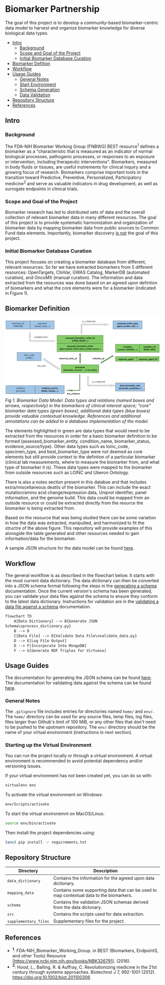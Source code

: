# Biomarker Partnership  

The goal of this project is to develop a community-based biomarker-centric data model to harvest and organize biomarker knowledge for diverse biological data types. 

- [Intro](#intro)
    - [Background](#background)
    - [Scope and Goal of the Project](#scope-and-goal-of-the-project)
    - [Initial Biomarker Database Curation](#initial-biomarker-database-curation)
- [Biomarker Defition](#biomarker-definition)
- [Workflow](#workflow)
- [Usage Guides](#usage-guides)
    - [General Notes](#general-notes)
    - [Start Environment](#starting-up-the-virtual-environment)
    - [Schema Generation](/data_dictionary/README.md)
    - [Data Validation](/schema/README.md)
- [Repository Structure](#repository-structure)
- [References](#references)

## Intro
### Background 
The FDA-NIH Biomarker Working Group (FNBWG) BEST resource<sup>1</sup> defines a biomarker as a "characteristic that is measured as an indicator of normal biological processes, pathogenic processes, or responses to an exposure or intervention, including therapeutic interventions". Biomarkers, measured in body fluids or tissues, are useful instrements for clinical inquiry and a growing focus of research. Biomarkers comprise important tools in the transition toward Predictive, Preventive, Personalized, Participatory medicine<sup>2</sup> and serve as valuable indicators in drug development, as well as surrogate endpoints in clinical trials.

### Scope and Goal of the Project
Biomarker research has led to distributed sets of data and the overall collection of relevant biomarker data in many different resources. The goal of this project is to provide systematic harmonization and organization of biomarker data by mapping biomarker data from public sources to Common Fund data elements. Importantly, biomarker discovery <ins>is not</ins> the goal of this project. 

### Initial Biomarker Database Curation
This project focuses on creating a biomarker database from different, relevant resources. So far we have extracted biomarkers from 5 different resources: OpenTargets, ClinVar, GWAS Catalog, MarkerDB (automated curation), and OncoMX (manual curation). The information and data extracted from the resources was done based on an agreed upon defintion of biomarkers and what the core elements were for a biomarker (indicated in Figure 1).

## Biomarker Definition

![DataModel](/supplementary_files/imgs/model.png)  
*Fig 1. Biomarker Data Model. Data types and relations (named boxes and arrows, respectively) in the biomarkers of clinical interest space; “core” biomarker data types (green boxes), additional data types (blue boxes) provide valuable contextual knowledge. References and additional annotations can be added to a database implementation of the model.*

The elements highlighted in green are data types that would need to be extracted from the resources in order for a basic biomarker definition to be formed (assessed_biomarker_entity, condition_name, biomarker_status, evidence_source/type). Other data types such as loinc_code, specimen_type, and best_biomarker_type were not deemed as core elements but still provide context to the defintion of a particular biomarker (clinical lab measurements, where to measure the biomarker from, and what type of biomarker it is). These data types were mapped to the biomarker from outside resources such as LOINC and Uberon Ontology.

There is also a notes section present in this databse and that includes extra/miscellaneous deatils of the biomarker. This can include the exact mutation/amino acid change/expression data, Uniprot identifier, panel information, and the genome build. This data could be mapped from an outside resource or could be extracted directly from the reource the biomarker is being extracted from.

Based on the resource that was being studied there can be some variation in how the data was extracted, manipulted, and harmonized to fit the structre of the above figure. This repository will provide examples of this alonsgide the table generated and other resources needed to gain information/data for the biomarker.

A sample JSON structure for the data model can be found [here](./supplementary_files/sample_data_model_structures/).

## Workflow

The general workflow is as described in the flowchart below. It starts with the most current data dictionary. The data dictionary can then be converted into a JSON schema format following the steps in the [generating a schema](./data_dictionary/README.md) documentation. Once the current version's schema has been generated, you can validate your data files against the schema to ensure they conform to the latest data dictionary. Instructions for validation are in the [validating a data file against a schema](./schema/README.md) documentation. 

```mermaid
flowchart TD
    A[Data Dictionary] --> B{Generate JSON Schema\nprocess_dictionary.py}
    B --> D
    C[Data File] --> D{Validate Data File\nvalidate_data.py}
    D --> E[Log File Output]
    D --> F[Incorporate Into MongoDB]
    F --> G[Generate RDF Triples for Virtuoso]
```

## Usage Guides 

The documentation for generating the JSON schema can be found [here](./data_dictionary/README.md). The documentation for validating data against the schema can be found [here](./schema/README.md).

### General Notes

The `.gitignore` file includes entries for directories named `home/` and `env/`. The `home/` directory can be used for any source files, temp files, log files, files larger than Github's limit of 100 MiB, or any other files that don't need to be pushed to the upstream repository. The `env/` directory should be the name of your virtual environment (instructions in next section). 

### Starting up the Virtual Environment

You can run the project locally or through a virtual environment. A virtual environment is recommended to avoid potential dependency and/or versioning issues. 

If your virtual environment has not been created yet, you can do so with:

```bash
virtualenv env 
```

To activate the virtual environment on Windows:

```bash 
env/Scripts/activate
```

To start the virtual environemnt on MacOS/Linus:

```bash
source env/bin/activate
```

Then install the project dependencies using:

```bash
(env) pip install -r requirements.txt
```

## Repository Structure 

| Directory             | Description                                                                           |
|-----------------------|---------------------------------------------------------------------------------------|
| `data_dictionary`     | Contains the information for the agreed upon data dictionary.             |
| `mapping_data`        | Contains some supporting data that can be used to map contextual data to the biomarkers.   |
| `schema`              | Contains the validation JSON schemas derived from the data dictonary.                 |
| `src`                 | Contains the scripts used for data extraction.                                                         |
| `supplementary_files` | Supplementary files for the project.                                              | 

## References

- **<sup>1</sup>**: FDA-NIH_Biomarker_Working_Group. in BEST (Biomarkers, EndpointS, and other Tools) Resource [https://www.ncbi.nlm.nih.gov/books/NBK326791].     (2016). 
- **<sup>2</sup>**: Hood, L., Balling, R. & Auffray, C. Revolutionizing medicine in the 21st century through systems approaches. Biotechnol J 7, 992-1001 (2012). https://doi.org:10.1002/biot.201100306 